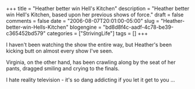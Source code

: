 +++
title = "Heather better win Hell's Kitchen"
description = "Heather better win Hell's Kitchen, based upon her previous shows of force."
draft = false
comments = false
date = "2006-08-07T20:01:00-05:00"
slug = "Heather-better-win-Hells-Kitchen"
blogengine = "bd8d8f4c-aadf-4c78-be39-c365452bd579"
categories = ["StrivingLife"]
tags = []
+++

<p>
I haven&#39;t been watching the show the entire way, but Heather&#39;s been kicking butt on almost every show I&#39;ve seen.
</p>
<p>
Virginia, on the other hand, has been crawling along by the seat of her pants, dragged smiling and crying to the finals.
</p>
<p>
I hate reality television - it&#39;s so dang addicting if you let it get to you ...
</p>


